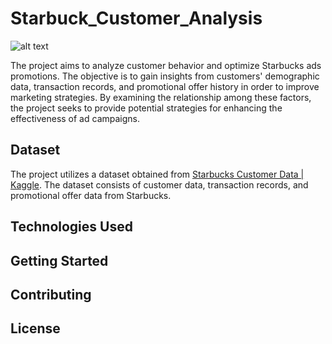 # Starbuck_Customer_Analysis
![alt text](https://i.ibb.co/pQwBW5K/You-Won-t-Believe-These-Annoying-Starbucks-Orders.jpg)

The project aims to analyze customer behavior and optimize Starbucks ads promotions. The objective is to gain insights from customers' demographic data, transaction records, and promotional offer history in order to improve marketing strategies. By examining the relationship among these factors, the project seeks to provide potential strategies for enhancing the effectiveness of ad campaigns.

## Dataset ##
The project utilizes a dataset obtained from [Starbucks Customer Data | Kaggle](https://www.kaggle.com/datasets/ihormuliar/starbucks-customer-data). The dataset consists of customer data, transaction records, and promotional offer data from Starbucks.

## Technologies Used ##

## Getting Started ##

## Contributing ##

## License ##

